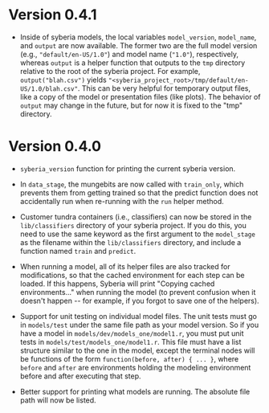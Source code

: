 # Version 0.4.1

* Inside of syberia models, the local variables `model_version`, `model_name`,
  and `output` are now available. The former two are the full model version
  (e.g., `"default/en-US/1.0"`) and model name (`"1.0"`), respectively, whereas
  `output` is a helper function that outputs to the `tmp` directory relative
  to the root of the syberia project. For example, `output("blah.csv")` 
  yields `"<syberia_project_root>/tmp/default/en-US/1.0/blah.csv"`. This can
  be very helpful for temporary output files, like a copy of the model or
  presentation files (like plots). The behavior of `output` may change in the
  future, but for now it is fixed to the "tmp" directory.

# Version 0.4.0

* `syberia_version` function for printing the current syberia version.

* In `data_stage`, the mungebits are now called with `train_only`, which 
  prevents them from getting trained so that the predict function does
  not accidentally run when re-running with the `run` helper method.

* Customer tundra containers (i.e., classifiers) can now be stored in the
  `lib/classifiers` directory of your syberia project. If you do this,
  you need to use the same keyword as the first argument to the `model_stage`
  as the filename within the `lib/classifiers` directory, and include a
  function named `train` and `predict`.

* When running a model, all of its helper files are also tracked for
  modifications, so that the cached environment for each step can be loaded. 
  If this happens, Syberia will print "Copying cached environments..." when
  running the model (to prevent confusion when it doesn't happen -- for example,
  if you forgot to save one of the helpers).

* Support for unit testing on individual model files. The unit tests must
  go in `models/test` under the same file path as your model version. So
  if you have a model in `models/dev/models_one/model1.r`, you must put
  unit tests in `models/test/models_one/model1.r`. This file must have a
  list structure similar to the one in the model, except the terminal nodes
  will be functions of the form `function(before, after) { ... }`, where
  `before` and `after` are environments holding the modeling environment
  before and after executing that step.

* Better support for printing what models are running. The absolute file
  path will now be listed.

